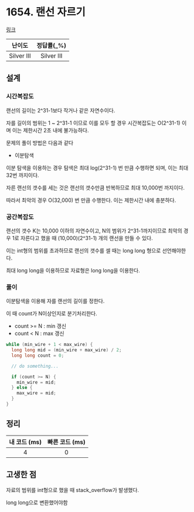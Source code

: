 # 1654. 랜선 자르기

[링크](https://www.acmicpc.net/problem/1654)

|   난이도   | 정답률(\_%) |
| :--------: | :---------: |
| Silver III | Silver III  |

## 설계

### 시간복잡도

랜선의 길이는 2^31-1보다 작거나 같은 자연수이다.

자를 길이의 범위는 1 ~ 2^31-1 이므로 이를 모두 할 경우 시간복잡도는 O(2^31-1) 이며 이는 제한시간 2초 내에 불가능하다.

문제의 풀이 방법은 다음과 같다

- 이분탐색

이분 탐색을 이용하는 경우 탐색은 최대 log(2^31-1) 번 만큼 수행하면 되며, 이는 최대 32번 까지이다.

자른 랜선의 갯수를 세는 것은 랜선의 갯수만큼 반복하므로 최대 10,000번 까지이다.

따라서 최악의 경우 O(32,000) 번 만큼 수행한다. 이는 제한시간 내에 충분하다.

### 공간복잡도

랜선의 갯수 K는 10,000 이하의 자연수이고, N의 범위가 2^31-1까지이므로 최악의 경우 1로 자른다고 했을 때 (10,000)(2^31-1) 개의 랜선을 만들 수 있다.

이는 int형의 범위를 초과하므로 랜선의 갯수를 셀 때는 long long 형으로 선언해야한다.

최대 long long을 이용하므로 자료형은 long long을 이용한다.

### 풀이

이분탐색을 이용해 자를 랜선의 길이를 정한다.

이 때 count가 N이상인지로 분기처리한다.

- count >= N : min 갱신
- count < N : max 갱신

```cpp
while (min_wire + 1 < max_wire) {
  long long mid = (min_wire + max_wire) / 2;
  long long count = 0;

  // do something...

  if (count >= N) {
    min_wire = mid;
  } else {
    max_wire = mid;
  }
}
```

## 정리

| 내 코드 (ms) | 빠른 코드 (ms) |
| :----------: | :------------: |
|      4       |       0        |

## 고생한 점

자료의 범위를 int형으로 했을 때 stack_overflow가 발생했다.

long long으로 변환했어야함
